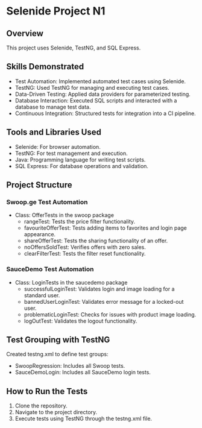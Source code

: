 # Selenide Project N1

## Overview
This project uses Selenide, TestNG, and SQL Express.

## Skills Demonstrated
- Test Automation: Implemented automated test cases using Selenide.
- TestNG: Used TestNG for managing and executing test cases.
- Data-Driven Testing: Applied data providers for parameterized testing.
- Database Interaction: Executed SQL scripts and interacted with a database to manage test data.
- Continuous Integration: Structured tests for integration into a CI pipeline.

## Tools and Libraries Used
- Selenide: For browser automation.
- TestNG: For test management and execution.
- Java: Programming language for writing test scripts.
- SQL Express: For database operations and validation.

## Project Structure
### Swoop.ge Test Automation
- Class: OfferTests in the swoop package
  - rangeTest: Tests the price filter functionality.
  - favouriteOfferTest: Tests adding items to favorites and login page appearance.
  - shareOfferTest: Tests the sharing functionality of an offer.
  - noOffersSoldTest: Verifies offers with zero sales.
  - clearFilterTest: Tests the filter reset functionality.

### SauceDemo Test Automation
- Class: LoginTests in the saucedemo package
  - successfulLoginTest: Validates login and image loading for a standard user.
  - bannedUserLoginTest: Validates error message for a locked-out user.
  - problematicLoginTest: Checks for issues with product image loading.
  - logOutTest: Validates the logout functionality.

## Test Grouping with TestNG
Created testng.xml to define test groups:
- SwoopRegression: Includes all Swoop tests.
- SauceDemoLogin: Includes all SauceDemo login tests.

## How to Run the Tests
1. Clone the repository.
2. Navigate to the project directory.
3. Execute tests using TestNG through the testng.xml file.
